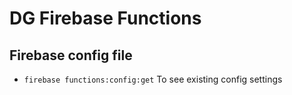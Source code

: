 # DG Firebase Functions

## Firebase config file
* `firebase functions:config:get` To see existing config settings
